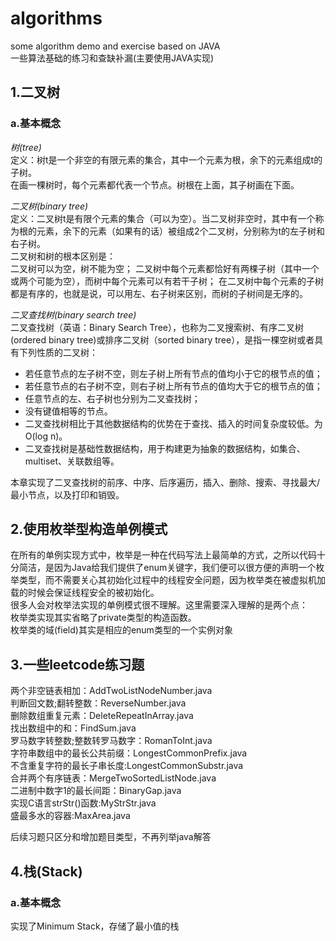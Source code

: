 # algorithms
some algorithm demo and exercise based on JAVA  
一些算法基础的练习和查缺补漏(主要使用JAVA实现)  
## 1.二叉树
### a.基本概念
*树(tree)*  
定义：树t是一个非空的有限元素的集合，其中一个元素为根，余下的元素组成t的子树。  
在画一棵树时，每个元素都代表一个节点。树根在上面，其子树画在下面。  

*二叉树(binary tree)*  
定义：二叉树t是有限个元素的集合（可以为空）。当二叉树非空时，其中有一个称为根的元素，余下的元素（如果有的话）被组成2个二叉树，分别称为t的左子树和右子树。  
二叉树和树的根本区别是：  
二叉树可以为空，树不能为空；
二叉树中每个元素都恰好有两棵子树（其中一个或两个可能为空），而树中每个元素可以有若干子树；
在二叉树中每个元素的子树都是有序的，也就是说，可以用左、右子树来区别，而树的子树间是无序的。  
  
*二叉查找树(binary search tree)*  
二叉查找树（英语：Binary Search Tree），也称为二叉搜索树、有序二叉树(ordered binary tree)或排序二叉树（sorted binary tree），是指一棵空树或者具有下列性质的二叉树：
* 若任意节点的左子树不空，则左子树上所有节点的值均小于它的根节点的值；
* 若任意节点的右子树不空，则右子树上所有节点的值均大于它的根节点的值；
* 任意节点的左、右子树也分别为二叉查找树；
* 没有键值相等的节点。
* 二叉查找树相比于其他数据结构的优势在于查找、插入的时间复杂度较低。为 O(log n)。
* 二叉查找树是基础性数据结构，用于构建更为抽象的数据结构，如集合、multiset、关联数组等。  

本章实现了二叉查找树的前序、中序、后序遍历，插入、删除、搜索、寻找最大/最小节点，以及打印和销毁。  
## 2.使用枚举型构造单例模式  

在所有的单例实现方式中，枚举是一种在代码写法上最简单的方式，之所以代码十分简洁，是因为Java给我们提供了enum关键字，我们便可以很方便的声明一个枚举类型，而不需要关心其初始化过程中的线程安全问题，因为枚举类在被虚拟机加载的时候会保证线程安全的被初始化。  
很多人会对枚举法实现的单例模式很不理解。这里需要深入理解的是两个点：  
枚举类实现其实省略了private类型的构造函数。  
枚举类的域(field)其实是相应的enum类型的一个实例对象  

## 3.一些leetcode练习题
两个非空链表相加：AddTwoListNodeNumber.java  
判断回文数;翻转整数：ReverseNumber.java  
删除数组重复元素：DeleteRepeatInArray.java  
找出数组中的和：FindSum.java  
罗马数字转整数;整数转罗马数字：RomanToInt.java  
字符串数组中的最长公共前缀：LongestCommonPrefix.java  
不含重复字符的最长子串长度:LongestCommonSubstr.java  
合并两个有序链表：MergeTwoSortedListNode.java  
二进制中数字1的最长间距：BinaryGap.java  
实现C语言strStr()函数:MyStrStr.java  
盛最多水的容器:MaxArea.java  

后续习题只区分和增加题目类型，不再列举java解答
  
## 4.栈(Stack)
### a.基本概念
实现了Minimum Stack，存储了最小值的栈  



